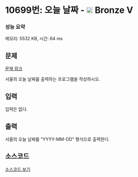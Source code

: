 # 10699번: 오늘 날짜 - <img src="https://static.solved.ac/tier_small/1.svg" style="height:20px" /> Bronze V

<!-- performance -->
### 성능 요약
메모리: 5532 KB, 시간: 64 ms
<!-- end -->

## 문제

[문제 링크](https://boj.kr/10699)


<p>서울의 오늘 날짜를 출력하는 프로그램을 작성하시오.</p>



## 입력


<p>입력은 없다.</p>



## 출력


<p>서울의 오늘 날짜를 "YYYY-MM-DD" 형식으로 출력한다.</p>



## 소스코드

[소스코드 보기](오늘%20날짜.cs)